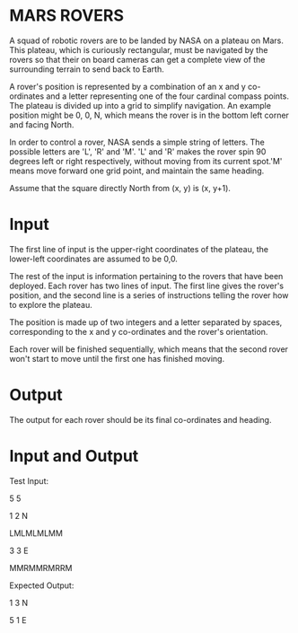 

# MARS ROVERS

A squad of robotic rovers are to be landed by NASA on a plateau on Mars. This plateau, which is curiously rectangular, must be navigated by the rovers so that their on board cameras can get a complete view of the surrounding terrain to send back to Earth.

A rover's position is represented by a combination of an x and y co-ordinates and a letter representing one of the four cardinal compass points. The plateau is divided up into a grid to simplify navigation. An example position might be 0, 0, N, which means the rover is in the bottom left corner and facing North.

In order to control a rover, NASA sends a simple string of letters. The possible letters are 'L', 'R' and 'M'. 'L' and 'R' makes the rover spin 90 degrees left or right respectively, without moving from its current spot.'M' means move forward one grid point, and maintain the same heading.

Assume that the square directly North from (x, y) is (x, y+1).

# Input

The first line of input is the upper-right coordinates of the plateau, the lower-left coordinates are assumed to be 0,0.

The rest of the input is information pertaining to the rovers that have been deployed. Each rover has two lines of input. The first line gives the rover's position, and the second line is a series of instructions telling the rover how to explore the plateau.

The position is made up of two integers and a letter separated by spaces, corresponding to the x and y co-ordinates and the rover's orientation.

Each rover will be finished sequentially, which means that the second rover won't start to move until the first one has finished moving.

# Output

The output for each rover should be its final co-ordinates and heading.

# Input and Output

Test Input:

5 5

1 2 N

LMLMLMLMM

3 3 E

MMRMMRMRRM

Expected Output:

1 3 N

5 1 E

